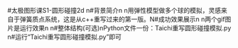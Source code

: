 #太极图形课S1-圆形碰撞2d n#背景简介n n用弹性模型做多个球的模拟，灵感来自于弹簧质点系统，这是从c++重写过来的第一版。N#成功效果展示n n两个gif图片是运行效果n n#整体结构(可选)nPython文件一份：Taichi重写圆形碰撞模拟.py n#运行“Taichi重写圆形碰撞模拟.py”即可
